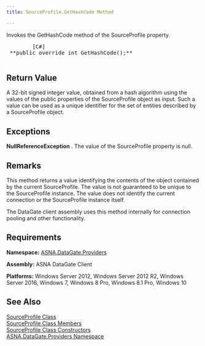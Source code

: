 ```yaml
---
title: SourceProfile.GetHashCode Method

---
```


Invokes the <span>GetHashCode</span> method of the <span>SourceProfile</span> property.
<pre class="prettyprint">
        <span class="lang">[C#]</span>
 **public override int GetHashCode();** 
      </pre>


## Return Value

A 32-bit signed integer value, obtained from a hash algorithm using the values of the public properties of the SourceProfile object as input. Such a value can be used as a unique identifier for the set of entities described by a SourceProfile object. 
## Exceptions

**NullReferenceException** . The value of the <span>SourceProfile</span> property is null. 
## Remarks

This method returns a value identifying the contents of the object contained by the current SourceProfile. The value is not guaranteed to be unique to the SourceProfile instance. The value does not identify the current connection or the SourceProfile instance itself.

The DataGate client assembly uses this method internally for connection pooling and other functionality.
## Requirements

**Namespace:** [ ASNA.DataGate.Providers](datagate-providers-namespace.html) 

<span> **Assembly:** ASNA DataGate Client</span> 

<span> **Platforms:** Windows Server 2012, Windows Server 2012 R2, Windows Server 2016, Windows 7, Windows 8 Pro, Windows 8.1 Pro, Windows 10</span> 
## See Also


[SourceProfile Class](source-profile-class.html)
      <br />
[SourceProfile Class Members](source-profile-members.html)
      <br />
[SourceProfile Class Constructors](source-profile-constructors-main.html)
      <br />
[ASNA.DataGate.Providers Namespace](datagate-providers-namespace.html)

